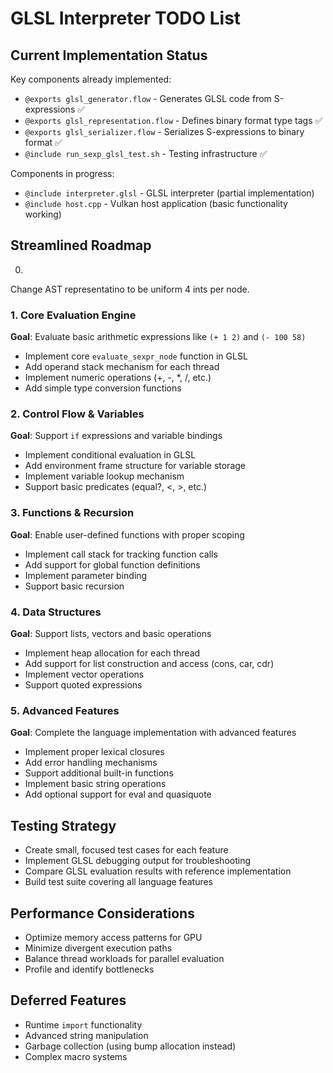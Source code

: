# GLSL Interpreter TODO List

## Current Implementation Status

Key components already implemented:

* `@exports glsl_generator.flow` - Generates GLSL code from S-expressions ✅
* `@exports glsl_representation.flow` - Defines binary format type tags ✅
* `@exports glsl_serializer.flow` - Serializes S-expressions to binary format ✅
* `@include run_sexp_glsl_test.sh` - Testing infrastructure ✅

Components in progress:
* `@include interpreter.glsl` - GLSL interpreter (partial implementation)
* `@include host.cpp` - Vulkan host application (basic functionality working)

## Streamlined Roadmap

0.
Change AST representatino to be uniform 4 ints per node.

### 1. Core Evaluation Engine
**Goal**: Evaluate basic arithmetic expressions like `(+ 1 2)` and `(- 100 58)`

* Implement core `evaluate_sexpr_node` function in GLSL
* Add operand stack mechanism for each thread
* Implement numeric operations (+, -, *, /, etc.)
* Add simple type conversion functions

### 2. Control Flow & Variables
**Goal**: Support `if` expressions and variable bindings

* Implement conditional evaluation in GLSL
* Add environment frame structure for variable storage
* Implement variable lookup mechanism
* Support basic predicates (equal?, <, >, etc.)

### 3. Functions & Recursion
**Goal**: Enable user-defined functions with proper scoping

* Implement call stack for tracking function calls
* Add support for global function definitions
* Implement parameter binding
* Support basic recursion

### 4. Data Structures
**Goal**: Support lists, vectors and basic operations

* Implement heap allocation for each thread
* Add support for list construction and access (cons, car, cdr)
* Implement vector operations
* Support quoted expressions

### 5. Advanced Features
**Goal**: Complete the language implementation with advanced features

* Implement proper lexical closures
* Add error handling mechanisms
* Support additional built-in functions
* Implement basic string operations
* Add optional support for eval and quasiquote

## Testing Strategy

* Create small, focused test cases for each feature
* Implement GLSL debugging output for troubleshooting
* Compare GLSL evaluation results with reference implementation
* Build test suite covering all language features

## Performance Considerations

* Optimize memory access patterns for GPU
* Minimize divergent execution paths
* Balance thread workloads for parallel evaluation
* Profile and identify bottlenecks

## Deferred Features

* Runtime `import` functionality
* Advanced string manipulation
* Garbage collection (using bump allocation instead)
* Complex macro systems
